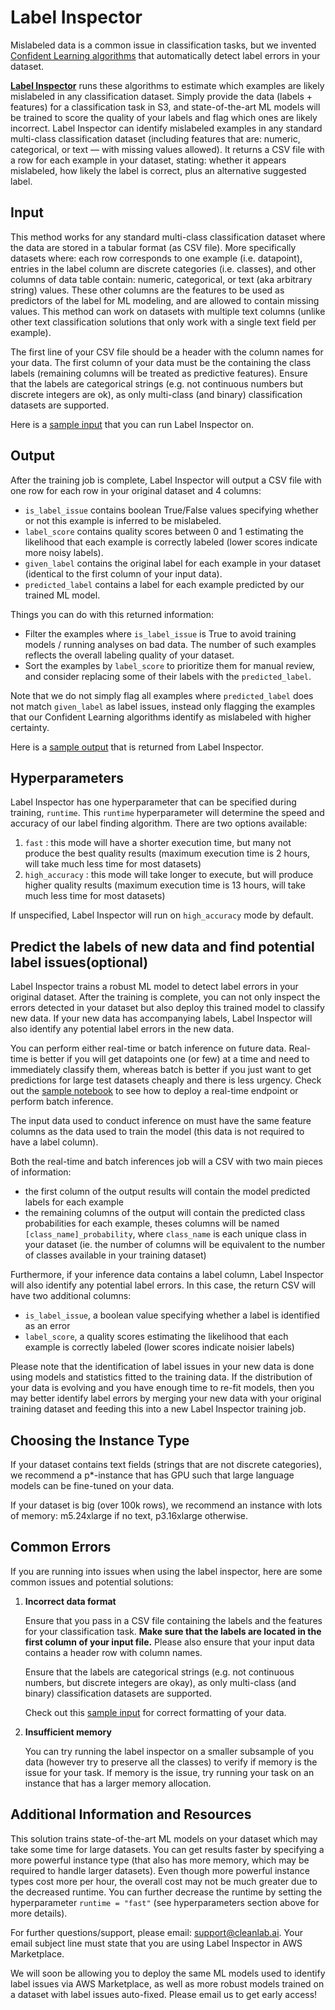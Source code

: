 # Label Inspector

Mislabeled data is a common issue in classification tasks, but we invented [Confident Learning algorithms](https://playground.cleanlab.ai/) that automatically detect label errors in your dataset.

**[Label Inspector](https://aws.amazon.com/marketplace/pp/prodview-en3c45ncm5som)** runs these algorithms to estimate which examples are likely mislabeled in any classification dataset. Simply provide the data (labels + features) for a classification task in S3, and state-of-the-art ML models will be trained to score the quality of your labels and flag which ones are likely incorrect. Label Inspector can identify mislabeled examples in any standard multi-class classification dataset (including features that are: numeric, categorical, or text — with missing values allowed). It returns a CSV file with a row for each example in your dataset, stating: whether it appears mislabeled, how likely the label is correct, plus an alternative suggested label. 

## Input

This method works for any standard multi-class classification dataset where the data are stored in a tabular format (as CSV file).  More specifically datasets where: each row corresponds to one example (i.e. datapoint), entries in the label column are discrete categories (i.e. classes), and other columns of data table contain: numeric, categorical, or text (aka arbitrary string) values. These other columns are the features to be used as predictors of the label for ML modeling, and are allowed to contain missing values. This method can work on datasets with multiple text columns (unlike other text classification solutions that only work with a single text field per example).

The first line of your CSV file should be a header with the column names for your data. The first column of your data must be the containing the class labels (remaining columns will be treated as predictive features). Ensure that the labels are categorical strings (e.g. not continuous numbers but discrete integers are ok), as only multi-class (and binary) classification datasets are supported.

Here is a [sample input](data/input/dataset.csv) that you can run Label Inspector on.

## Output

After the training job is complete, Label Inspector will output a CSV file with one row for each row in your original dataset and 4 columns: 

- `is_label_issue` contains boolean True/False values specifying whether or not this example is inferred to be mislabeled.
- `label_score` contains quality scores between 0 and 1 estimating the likelihood that each example is correctly labeled (lower scores indicate more noisy labels).
- `given_label` contains the original label for each example in your dataset (identical to the first column of your input data).
- `predicted_label` contains a label for each example predicted by our trained ML model.

Things you can do with this returned information:

- Filter the examples where `is_label_issue` is True to avoid training models / running analyses on bad data. The number of such examples reflects the overall labeling quality of your dataset.
- Sort the examples by `label_score` to prioritize them for manual review, and consider replacing some of their labels with the `predicted_label`.

Note that we do not simply flag all examples where `predicted_label` does not match `given_label` as label issues, instead only flagging the examples that our Confident Learning algorithms identify as mislabeled with higher certainty.

Here is a [sample output](data/output/sample_cleanset.csv) that is returned from Label Inspector.

## Hyperparameters

Label Inspector has one hyperparameter that can be specified during training, `runtime`. This `runtime` hyperparameter will determine the speed and accuracy of our label finding algorithm. There are two options available:

1. `fast` : this mode will have a shorter execution time, but many not produce the best quality results (maximum execution time is 2 hours, will take much less time for most datasets)
2. `high_accuracy` : this mode will take longer to execute, but will produce higher quality results (maximum execution time is 13 hours, will take much less time for most datasets)

If unspecified, Label Inspector will run on `high_accuracy` mode by default.

## Predict the labels of new data and find potential label issues(optional)

Label Inspector trains a robust ML model to detect label errors in your original dataset. After the training is complete, you can not only inspect the errors detected in your dataset but also deploy this trained model to classify new data. If your new data has accompanying labels, Label Inspector will also identify any potential label errors in the new data.

You can perform either real-time or batch inference on future data. Real-time is better if you will get datapoints one (or few) at a time and need to immediately classify them, whereas batch is better if you just want to get predictions for large test datasets cheaply and there is less urgency. Check out the [sample notebook](label_inspector.ipynb) to see how to deploy a real-time endpoint or perform batch inference.

The input data used to conduct inference on must have the same feature columns as the data used to train the model (this data is not required to have a label column).

Both the real-time and batch inferences job will a CSV with two main pieces of information:

- the first column of the output results will contain the model predicted labels for each example
- the remaining columns of the output will contain the predicted class probabilities for each example, theses columns will be named `[class_name]_probability`, where `class_name` is each unique class in your dataset (ie. the number of columns will be equivalent to the number of classes available in your training dataset)

Furthermore, if your inference data contains a label column, Label Inspector will also identify any potential label errors. In this case, the return CSV will have two additional columns:

- `is_label_issue`, a boolean value specifying whether a label is identified as an error
- `label_score`, a quality scores estimating the likelihood that each example is correctly labeled (lower scores indicate noisier labels)

Please note that the identification of label issues in your new data is done using models and statistics fitted to the training data.  If the distribution of your data is evolving and you have enough time to re-fit models, then you may better identify label errors by merging your new data with your original training dataset and feeding this into a new Label Inspector training job.


## Choosing the Instance Type

If your dataset contains text fields (strings that are not discrete categories), we recommend a p*-instance that has GPU such that large language models can be fine-tuned on your data.

If your dataset is big (over 100k rows), we recommend an instance with lots of memory: m5.24xlarge if no text, p3.16xlarge otherwise.

## Common Errors

If you are running into issues when using the label inspector, here are some common issues and potential solutions:

1. **Incorrect data format**
    
    Ensure that you pass in a CSV file containing the labels and the features for your classification task. **Make sure that the labels are located in the first column of your input file.** Please also ensure that your input data contains a header row with column names. 
    
    Ensure that the labels are categorical strings (e.g. not continuous numbers, but discrete integers are okay), as only multi-class (and binary) classification datasets are supported. 

    Check out this [sample input](data/input/dataset.csv) for correct formatting of your data.

2. **Insufficient memory**

    You can try running the label inspector on a smaller subsample of you data (however try to preserve all the classes) to verify if memory is the issue for your task. If memory is the issue, try running your task on an instance that has a larger memory allocation.


## Additional Information and Resources

This solution trains state-of-the-art ML models on your dataset which may take some time for large datasets. You can get results faster by specifying a more powerful instance type (that also has more memory, which may be required to handle larger datasets). Even though more powerful instance types cost more per hour, the overall cost may not be much greater due to the decreased runtime.  You can further decrease the runtime by setting the hyperparameter `runtime = "fast"` (see hyperparameters section above for more details).

For further questions/support, please email: support@cleanlab.ai. Your email subject line must state that you are using Label Inspector in AWS Marketplace. 

We will soon be allowing you to deploy the same ML models used to identify label issues via AWS Marketplace, as well as more robust models trained on a dataset with label issues auto-fixed. Please email us to get early access!
